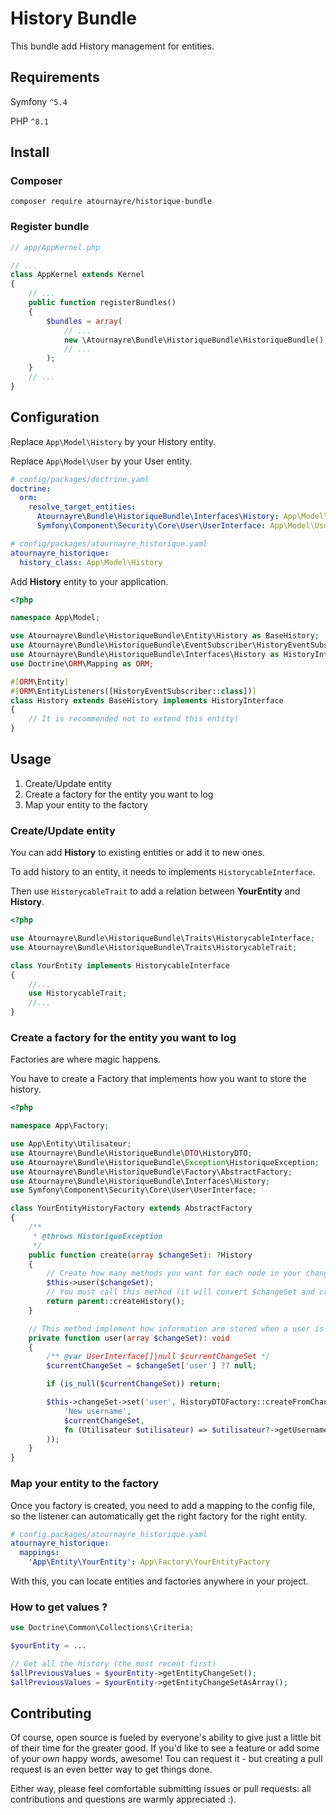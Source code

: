 # History Bundle

This bundle add History management for entities.

## Requirements
Symfony ``^5.4``

PHP ``^8.1``

## Install
### Composer
```shell
composer require atournayre/historique-bundle
```
### Register bundle
```php
// app/AppKernel.php

// ...
class AppKernel extends Kernel
{
    // ...
    public function registerBundles()
    {
        $bundles = array(
            // ...
            new \Atournayre\Bundle\HistoriqueBundle\HistoriqueBundle(),
            // ...
        );
    }
    // ...
}
```

## Configuration
Replace ``App\Model\History`` by your History entity.

Replace ``App\Model\User`` by your User entity.
```yaml
# config/packages/doctrine.yaml
doctrine:
  orm:
    resolve_target_entities:
      Atournayre\Bundle\HistoriqueBundle\Interfaces\History: App\Model\History
      Symfony\Component\Security\Core\User\UserInterface: App\Model\User

# config/packages/atournayre_historique.yaml
atournayre_historique:
  history_class: App\Model\History
```

Add **History** entity to your application.
```php
<?php

namespace App\Model;

use Atournayre\Bundle\HistoriqueBundle\Entity\History as BaseHistory;
use Atournayre\Bundle\HistoriqueBundle\EventSubscriber\HistoryEventSubscriber;
use Atournayre\Bundle\HistoriqueBundle\Interfaces\History as HistoryInterface;
use Doctrine\ORM\Mapping as ORM;

#[ORM\Entity]
#[ORM\EntityListeners([HistoryEventSubscriber::class])]
class History extends BaseHistory implements HistoryInterface
{
    // It is recommended not to extend this entity!
}
```

## Usage
1. Create/Update entity
2. Create a factory for the entity you want to log
3. Map your entity to the factory

### Create/Update entity
You can add **History** to existing entities or add it to new ones.

To add history to an entity, it needs to implements ``HistorycableInterface``.

Then use ``HistorycableTrait`` to add a relation between **YourEntity** and **History**. 
```php
<?php

use Atournayre\Bundle\HistoriqueBundle\Traits\HistorycableInterface;
use Atournayre\Bundle\HistoriqueBundle\Traits\HistorycableTrait;

class YourEntity implements HistorycableInterface
{
    //...
    use HistorycableTrait;
    //...
}
```

### Create a factory for the entity you want to log
Factories are where magic happens.

You have to create a Factory that implements how you want to store the history.

```php
<?php

namespace App\Factory;

use App\Entity\Utilisateur;
use Atournayre\Bundle\HistoriqueBundle\DTO\HistoryDTO;
use Atournayre\Bundle\HistoriqueBundle\Exception\HistoriqueException;
use Atournayre\Bundle\HistoriqueBundle\Factory\AbstractFactory;
use Atournayre\Bundle\HistoriqueBundle\Interfaces\History;
use Symfony\Component\Security\Core\User\UserInterface;

class YourEntityHistoryFactory extends AbstractFactory
{
    /**
     * @throws HistoriqueException
     */
    public function create(array $changeSet): ?History
    {
        // Create how many methods you want for each node in your change set.
        $this->user($changeSet);
        // You must call this method (it will convert $changeSet and create the History entity).
        return parent::createHistory();
    }

    // This method implement how information are stored when a user is changed.
    private function user(array $changeSet): void
    {
        /** @var UserInterface[]|null $currentChangeSet */
        $currentChangeSet = $changeSet['user'] ?? null;

        if (is_null($currentChangeSet)) return;

        $this->changeSet->set('user', HistoryDTOFactory::createFromChangeSet(
            'New username',
            $currentChangeSet,
            fn (Utilisateur $utilisateur) => $utilisateur?->getUsername()
        ));
    }
}

```

### Map your entity to the factory

Once you factory is created, you need to add a mapping to the config file, so the listener can automatically get the right factory for the right entity.
```yaml
# config.packages/atournayre_historique.yaml
atournayre_historique:
  mappings:
    'App\Entity\YourEntity': App\Factory\YourEntityFactory
```
With this, you can locate entities and factories anywhere in your project.

### How to get values ?

```php
use Doctrine\Common\Collections\Criteria;

$yourEntity = ...

// Get all the history (the most recent first) 
$allPreviousValues = $yourEntity->getEntityChangeSet();
$allPreviousValues = $yourEntity->getEntityChangeSetAsArray();
```

## Contributing
Of course, open source is fueled by everyone's ability to give just a little bit
of their time for the greater good. If you'd like to see a feature or add some of
your *own* happy words, awesome! Tou can request it - but creating a pull request
is an even better way to get things done.

Either way, please feel comfortable submitting issues or pull requests: all contributions
and questions are warmly appreciated :).
